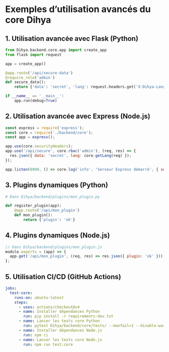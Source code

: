 # Exemples d’utilisation avancés du core Dihya

## 1. Utilisation avancée avec Flask (Python)

```python
from Dihya.backend.core.app import create_app
from flask import request

app = create_app()

@app.route('/api/secure-data')
@require_role('admin')
def secure_data():
    return {'data': 'secret', 'lang': request.headers.get('X-Dihya-Lang', 'fr')}

if __name__ == '__main__':
    app.run(debug=True)
```

## 2. Utilisation avancée avec Express (Node.js)

```js
const express = require('express');
const core = require('./backend/core');
const app = express();

app.use(core.securityHeaders);
app.use('/api/secure', core.rbac('admin'), (req, res) => {
  res.json({ data: 'secret', lang: core.getLang(req) });
});

app.listen(8000, () => core.log('info', 'Serveur Express démarré', { service: 'core' }));
```

## 3. Plugins dynamiques (Python)

```python
# Dans Dihya/backend/plugins/mon_plugin.py

def register_plugin(app):
    @app.route('/api/mon_plugin')
    def mon_plugin():
        return {'plugin': 'ok'}
```

## 4. Plugins dynamiques (Node.js)

```js
// Dans Dihya/backend/plugins/mon_plugin.js
module.exports = (app) => {
  app.get('/api/mon_plugin', (req, res) => res.json({ plugin: 'ok' }));
};
```

## 5. Utilisation CI/CD (GitHub Actions)

```yaml
jobs:
  test-core:
    runs-on: ubuntu-latest
    steps:
      - uses: actions/checkout@v4
      - name: Installer dépendances Python
        run: pip install -r requirements-dev.txt
      - name: Lancer les tests core Python
        run: pytest Dihya/backend/core/tests/ --maxfail=1 --disable-warnings -v
      - name: Installer dépendances Node.js
        run: npm ci
      - name: Lancer les tests core Node.js
        run: npm run test:core
```

